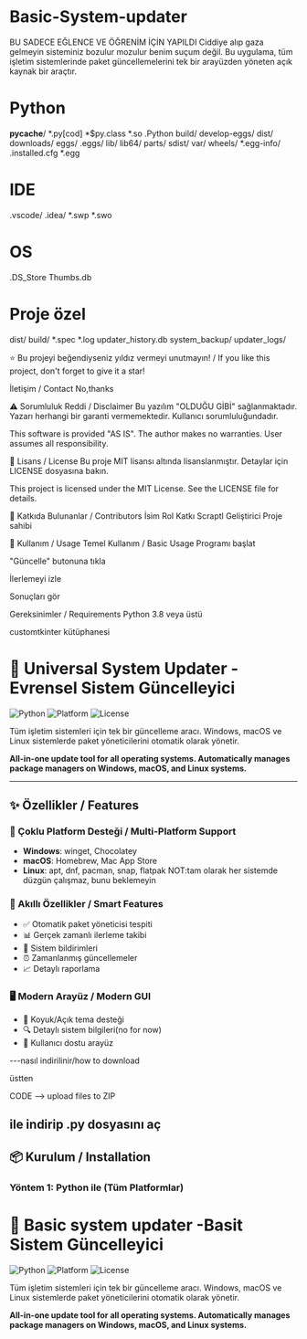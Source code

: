 # Basic-System-updater
BU SADECE EĞLENCE VE ÖĞRENİM İÇİN YAPILDI
Ciddiye alıp gaza gelmeyin sisteminiz bozulur mozulur benim suçum değil.
Bu uygulama, tüm işletim sistemlerinde paket güncellemelerini tek bir arayüzden yöneten açık kaynak bir araçtır.
# Python
__pycache__/
*.py[cod]
*$py.class
*.so
.Python
build/
develop-eggs/
dist/
downloads/
eggs/
.eggs/
lib/
lib64/
parts/
sdist/
var/
wheels/
*.egg-info/
.installed.cfg
*.egg

# IDE
.vscode/
.idea/
*.swp
*.swo

# OS
.DS_Store
Thumbs.db

# Proje özel
dist/
build/
*.spec
*.log
updater_history.db
system_backup/
updater_logs/

⭐ Bu projeyi beğendiyseniz yıldız vermeyi unutmayın! / If you like this project, don't forget to give it a star!

 İletişim / Contact
 No,thanks

 ⚠️ Sorumluluk Reddi / Disclaimer
Bu yazılım "OLDUĞU GİBİ" sağlanmaktadır. Yazarı herhangi bir garanti vermemektedir. Kullanıcı sorumluluğundadır.

This software is provided "AS IS". The author makes no warranties. User assumes all responsibility.

📜 Lisans / License
Bu proje MIT lisansı altında lisanslanmıştır. Detaylar için LICENSE dosyasına bakın.

This project is licensed under the MIT License. See the LICENSE file for details.

🤝 Katkıda Bulunanlar / Contributors
İsim	    Rol	        Katkı
Scraptl	Geliştirici	Proje sahibi

🚀 Kullanım / Usage
Temel Kullanım / Basic Usage
Programı başlat

"Güncelle" butonuna tıkla

İlerlemeyi izle

Sonuçları gör

Gereksinimler / Requirements
Python 3.8 veya üstü

customtkinter kütüphanesi

# 🚀 Universal System Updater - Evrensel Sistem Güncelleyici

![Python](https://img.shields.io/badge/Python-3.8%2B-blue)
![Platform](https://img.shields.io/badge/Platform-Windows%20%7C%20macOS%20%7C%20Linux-green)
![License](https://img.shields.io/badge/License-MIT-yellow)

Tüm işletim sistemleri için tek bir güncelleme aracı. Windows, macOS ve Linux sistemlerde paket yöneticilerini otomatik olarak yönetir.

**All-in-one update tool for all operating systems. Automatically manages package managers on Windows, macOS, and Linux systems.**

---

## ✨ Özellikler / Features

### 🔄 Çoklu Platform Desteği / Multi-Platform Support
- **Windows**: winget, Chocolatey
- **macOS**: Homebrew, Mac App Store
- **Linux**: apt, dnf, pacman, snap, flatpak
  NOT:tam olarak her sistemde düzgün çalışmaz, bunu beklemeyin
### 🎯 Akıllı Özellikler / Smart Features
- ✅ Otomatik paket yöneticisi tespiti
- 📊 Gerçek zamanlı ilerleme takibi
- 🔔 Sistem bildirimleri
- ⏰ Zamanlanmış güncellemeler
- 📈 Detaylı raporlama

### 🖥️ Modern Arayüz / Modern GUI
- 🎨 Koyuk/Açık tema desteği
- 🔍 Detaylı sistem bilgileri(no for now)
- 📱 Kullanıcı dostu arayüz

---nasıl indirilinir/how to download

üstten

CODE --> upload files to ZIP

ile indirip .py dosyasını aç
---

## 📦 Kurulum / Installation

### Yöntem 1: Python ile (Tüm Platformlar)
# 🚀 Basic system updater -Basit Sistem Güncelleyici

![Python](https://img.shields.io/badge/Python-3.8%2B-blue)
![Platform](https://img.shields.io/badge/Platform-Windows%20%7C%20macOS%20%7C%20Linux-green)
![License](https://img.shields.io/badge/License-MIT-yellow)

Tüm işletim sistemleri için tek bir güncelleme aracı. Windows, macOS ve Linux sistemlerde paket yöneticilerini otomatik olarak yönetir.

**All-in-one update tool for all operating systems. Automatically manages package managers on Windows, macOS, and Linux systems.**

